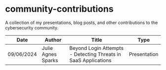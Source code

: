 # community-contributions
A collection of my presentations, blog posts, and other contributions to the cybersecurity community.

| Date  | Author | Title | Type |
| --- | --- | --- | --- |
| 09/06/2024  | Julie Agnes Sparks | Beyond Login Attempts - Detecting Threats in SaaS Applications | Presentation |
